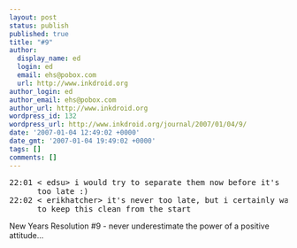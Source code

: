 ```yaml
---
layout: post
status: publish
published: true
title: "#9"
author:
  display_name: ed
  login: ed
  email: ehs@pobox.com
  url: http://www.inkdroid.org
author_login: ed
author_email: ehs@pobox.com
author_url: http://www.inkdroid.org
wordpress_id: 132
wordpress_url: http://www.inkdroid.org/journal/2007/01/04/9/
date: '2007-01-04 12:49:02 +0000'
date_gmt: '2007-01-04 19:49:02 +0000'
tags: []
comments: []
---
```


<pre>
22:01 < edsu> i would try to separate them now before it's 
      too late :)
22:02 < erikhatcher> it's never too late, but i certainly want 
      to keep this clean from the start
</pre>
<p>New Years Resolution #9 - never underestimate the power of a positive attitude...</p>
